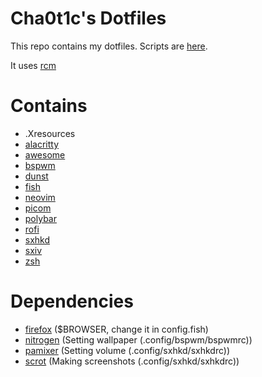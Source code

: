 # Cha0t1c's Dotfiles
This repo contains my dotfiles.
Scripts are [here](https://gitlab.com/scripts).

It uses [rcm](https://github.com/thoughtbot/rcm)

# Contains
- .Xresources
- [alacritty](./config/alacritty/README.md)
- [awesome](https://awesomewm.org/)
- [bspwm](https://github.com/baskerville/bspwm)
- [dunst](https://dunst-project.org/)
- [fish](https://fishshell.com/)
- [neovim](https://neovim.io/)
- [picom](https://github.com/yshui/picom)
- [polybar](https://github.com/polybar/polybar)
- [rofi](https://github.com/davatorium/rofi)
- [sxhkd](https://github.com/baskerville/sxhkd)
- [sxiv](https://github.com/muennich/sxiv)
- [zsh](https://zsh.org)

# Dependencies
- [firefox](https://www.mozilla.org/en-US/firefox/browsers/) ($BROWSER, change it in config.fish)
- [nitrogen](https://github.com/l3ib/nitrogen/) (Setting wallpaper (.config/bspwm/bspwmrc))
- [pamixer](https://github.com/cdemoulins/pamixer) (Setting volume (.config/sxhkd/sxhkdrc))
- [scrot](https://github.com/resurrecting-open-source-projects/scrot) (Making screenshots (.config/sxhkd/sxhkdrc))

